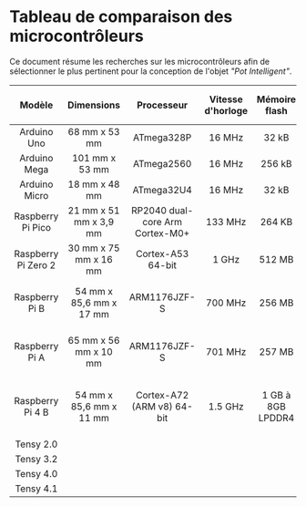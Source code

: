 # Tableau de comparaison des microcontrôleurs

Ce document résume les recherches sur les microcontrôleurs afin de sélectionner le plus pertinent pour la conception de l'objet *"Pot Intelligent"*.

| Modèle              | Dimensions              | Processeur                       | Vitesse d'horloge | Mémoire flash      | Tension de fonctionnement | Tension transférable | Nombre de pins Numérique | Nombre de pins Analogue | Connectivité                                       | Compatibilité aux shields | Ethernet/WiFi/Bluetooth                          | Prix     |
|:-------------------:|:-----------------------:|:--------------------------------:|:-----------------:|:------------------:|:-------------------------:|:--------------------:|:------------------------:|:-----------------------:|:--------------------------------------------------:|:-------------------------:|:------------------------------------------------:|:--------:|
| Arduino Uno         | 68 mm x 53 mm           | ATmega328P                       | 16 MHz            | 32 kB              |                           | 5 V                  | 14 (+ 6 PWM)             | 6                       | USB A                                              | Oui                       | Non (possibilité d’utiliser un shield)           | 20,00 €  |
| Arduino Mega        | 101 mm x 53 mm          | ATmega2560                       | 16 MHz            | 256 kB             |                           | 5 V                  | 54 (+ 15 PWM)            | 16                      | USB A                                              | Oui                       | Non (possibilité d’utiliser un shield)           | 40,00 €  |
| Arduino Micro       | 18 mm x 48 mm           | ATmega32U4                       | 16 MHz            | 32 kB              |                           | 5 V                  | 20 (+ 7 PWM)             | 12                      | Micro USB                                          | Non                       | Non (possibilité d’utiliser un shield)           | 20,00 €  |
| Raspberry Pi Pico   | 21 mm x 51 mm x 3,9 mm  | RP2040 dual-core Arm Cortex-M0+  | 133 MHz           | 264 KB             |                           | 5 V                  | 26                       |                         | Micro USB                                          | Non                       | Non                                              | 6,00 €   |
| Raspberry Pi Zero 2 | 30 mm x 75 mm x 16 mm   | Cortex-A53 64-bit                | 1 GHz             | 512 MB             |                           | 5 V                  | 40                       |                         | Micro USB + Micro OTG + Micro HDMI                 | Non                       | Wifi + Bluetooth                                 | 15,00 €  |
| Raspberry Pi B      | 54 mm x 85,6 mm x 17 mm | ARM1176JZF-S                     | 700 MHz           | 256 MB             |                           | 5 V                  | 26                       |                         | 2 x USB B 2.0 + HDMI + 3 .5mm jack                 | Non                       | Oui (possiblité de connecté des dongles via USB) | 35,00 €  |
| Raspberry Pi A      | 65 mm x 56 mm x 10 mm   | ARM1176JZF-S                     | 701 MHz           | 257 MB             |                           | 5 V                  | 40                       |                         | 1 x USB B 2.0 + HDMI + 3 .5mm jack                 | Non                       | Non                                              | 35,00 €  |
| Raspberry Pi 4 B    | 54 mm x 85,6 mm x 11 mm | Cortex-A72 (ARM v8) 64-bit       | 1.5 GHz           | 1 GB à 8GB LPDDR4  |                           | 5 V                  | 40                       |                         |  2x USB3.0 + 2x micro HDMI + 3.5mm jack + Ethernet | Non                       | Oui                                              | 40,00 €  |
| Tensy 2.0           |                         |                                  |                   |                    |                           |                      |                          |                         |                                                    |                           |                                                  |          |
| Tensy 3.2           |                         |                                  |                   |                    |                           |                      |                          |                         |                                                    |                           |                                                  |          |
| Tensy 4.0           |                         |                                  |                   |                    |                           |                      |                          |                         |                                                    |                           |                                                  |          |
| Tensy 4.1           |                         |                                  |                   |                    |                           |                      |                          |                         |                                                    |                           |                                                  |          |
